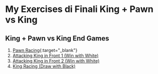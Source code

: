# My Exercises di Finali King + Pawn vs King

## King + Pawn vs King End Games

1. [Pawn Racing](https://lichess.org/editor/6k1/8/8/8/8/8/P7/7K_b_-_-_0_1?color=white){:target="_blank"}
2. [Attacking King in Front 1 (Win with White)](https://lichess.org/?fen=4k3/8/4K3/8/8/8/4P3/8%20w%20-%20-%200%201#ai)
3. [Attacking King in Front 2 (Win with White)](https://lichess.org/?fen=4k3/8/8/8/8/8/4P3/4K3%20w%20-%20-%200%201#ai)
4. [King Racing (Draw with Black)](https://lichess.org/?fen=8/8/8/8/8/8/1k5P/6K1%20b%20-%20-%200%201#ai)
